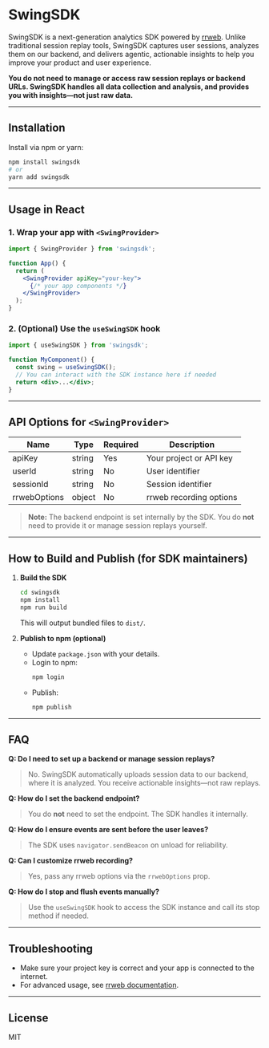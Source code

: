 # SwingSDK

SwingSDK is a next-generation analytics SDK powered by [rrweb](https://github.com/rrweb-io/rrweb). Unlike traditional session replay tools, SwingSDK captures user sessions, analyzes them on our backend, and delivers agentic, actionable insights to help you improve your product and user experience.

**You do not need to manage or access raw session replays or backend URLs. SwingSDK handles all data collection and analysis, and provides you with insights—not just raw data.**

---

## Installation

Install via npm or yarn:

```bash
npm install swingsdk
# or
yarn add swingsdk
```

---

## Usage in React

### 1. Wrap your app with `<SwingProvider>`

```jsx
import { SwingProvider } from 'swingsdk';

function App() {
  return (
    <SwingProvider apiKey="your-key">
      {/* your app components */}
    </SwingProvider>
  );
}
```

### 2. (Optional) Use the `useSwingSDK` hook

```jsx
import { useSwingSDK } from 'swingsdk';

function MyComponent() {
  const swing = useSwingSDK();
  // You can interact with the SDK instance here if needed
  return <div>...</div>;
}
```

---

## API Options for `<SwingProvider>`

| Name         | Type     | Required | Description |
|--------------|----------|----------|-------------|
| apiKey       | string   | Yes      | Your project or API key |
| userId       | string   | No       | User identifier |
| sessionId    | string   | No       | Session identifier |
| rrwebOptions | object   | No       | rrweb recording options |

> **Note:** The backend endpoint is set internally by the SDK. You do **not** need to provide it or manage session replays yourself.

---

## How to Build and Publish (for SDK maintainers)

1. **Build the SDK**
   ```bash
   cd swingsdk
   npm install
   npm run build
   ```
   This will output bundled files to `dist/`.

2. **Publish to npm (optional)**
   - Update `package.json` with your details.
   - Login to npm:
     ```bash
     npm login
     ```
   - Publish:
     ```bash
     npm publish
     ```

---

## FAQ

**Q: Do I need to set up a backend or manage session replays?**
> No. SwingSDK automatically uploads session data to our backend, where it is analyzed. You receive actionable insights—not raw replays.

**Q: How do I set the backend endpoint?**
> You do **not** need to set the endpoint. The SDK handles it internally.

**Q: How do I ensure events are sent before the user leaves?**
> The SDK uses `navigator.sendBeacon` on unload for reliability.

**Q: Can I customize rrweb recording?**
> Yes, pass any rrweb options via the `rrwebOptions` prop.

**Q: How do I stop and flush events manually?**
> Use the `useSwingSDK` hook to access the SDK instance and call its stop method if needed.

---

## Troubleshooting
- Make sure your project key is correct and your app is connected to the internet.
- For advanced usage, see [rrweb documentation](https://github.com/rrweb-io/rrweb).

---

## License
MIT 